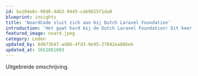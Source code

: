 ```yaml
---
id: ba104e6c-90d6-4db3-9445-cab9825f1da0
blueprint: insights
title: 'NoardCode sluit zich aan bij Dutch Laravel Foundation'
introduction: 'Het gaat hard bij de Dutch Laravel Foundation! Dit keer heeft het Friese bedrijf NoardCode zich aangesloten bij ons initiatief. Hiermee zijn zij het eerste bedrijf uit Friesland.'
featured_image: noard.jpeg
category: Leden
updated_by: 8d873b47-ad86-4fd3-9e95-27842ea80beb
updated_at: 1652881003
---
```

Uitgebreide omschrijving.